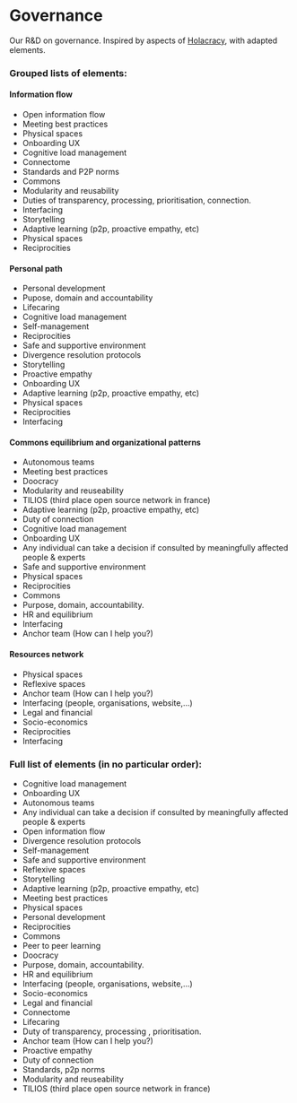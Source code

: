 # Governance
Our R&amp;D on governance. Inspired by aspects of [Holacracy](https://www.holacracy.org/how-it-works/), with adapted elements.

### Grouped lists of elements:
#### Information flow
- Open information flow
- Meeting best practices
- Physical spaces
- Onboarding UX
- Cognitive load management
- Connectome
- Standards and P2P norms
- Commons
- Modularity and reusability
- Duties of transparency, processing, prioritisation, connection.
- Interfacing
- Storytelling
- Adaptive learning (p2p, proactive empathy, etc)
- Physical spaces
- Reciprocities

#### Personal path
- Personal development
- Pupose, domain and accountability
- Lifecaring
- Cognitive load management
- Self-management
- Reciprocities
- Safe and supportive environment
- Divergence resolution protocols
- Storytelling
- Proactive empathy
- Onboarding UX
- Adaptive learning (p2p, proactive empathy, etc)
- Physical spaces
- Reciprocities
- Interfacing

#### Commons equilibrium and organizational patterns
- Autonomous teams
- Meeting best practices
- Doocracy
- Modularity and reuseability
- TILIOS (third place open source network in france)
- Adaptive learning (p2p, proactive empathy, etc)
- Duty of connection
- Cognitive load management
- Onboarding UX
- Any individual can take a decision if consulted by meaningfully affected people & experts
- Safe and supportive environment
- Physical spaces
- Reciprocities
- Commons
- Purpose, domain, accountability.
- HR and equilibrium
- Interfacing
- Anchor team (How can I help you?)

#### Resources network
- Physical spaces
- Reflexive spaces
- Anchor team (How can I help you?)
- Interfacing (people, organisations, website,...)
- Legal and financial
- Socio-economics
- Reciprocities
- Interfacing

### Full list of elements (in no particular order):
- Cognitive load management
- Onboarding UX
- Autonomous teams
- Any individual can take a decision if consulted by meaningfully affected people & experts
- Open information flow
- Divergence resolution protocols
- Self-management
- Safe and supportive environment
- Reflexive spaces
- Storytelling
- Adaptive learning (p2p, proactive empathy, etc)
- Meeting best practices
- Physical spaces
- Personal development
- Reciprocities
- Commons
- Peer to peer learning
- Doocracy
- Purpose, domain, accountability.
- HR and equilibrium
- Interfacing (people, organisations, website,...)
- Socio-economics
- Legal and financial
- Connectome
- Lifecaring
- Duty of transparency, processing , prioritisation.
- Anchor team (How can I help you?)
- Proactive empathy
- Duty of connection
- Standards, p2p norms
- Modularity and reuseability
- TILIOS (third place open source network in france)
